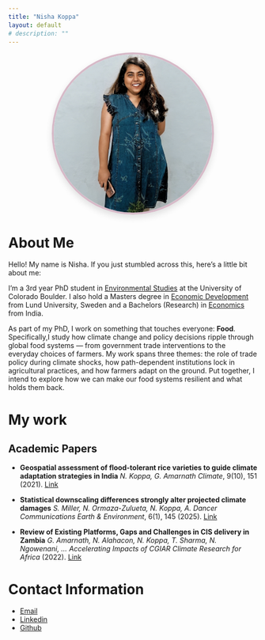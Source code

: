 ```yaml
---
title: "Nisha Koppa"        
layout: default
# description: "" 
---
```




<link rel="stylesheet" href="/assets/css/custom.css?v=3"> 

<img src="/assets/img/me.jpg" alt="Nisha Koppa" width="320" 
     style="border-radius: 50%; display: block; margin: 0 auto 2rem; height:auto;
            border: 4px solid #d7bac8; box-shadow: 0 6px 14px rgba(0,0,0,0.12);">


# **About Me**

Hello! My name is Nisha. If you just stumbled across this, here’s a little bit about me:

I’m a 3rd year PhD student in [Environmental Studies](https://www.colorado.edu/envs/) at the University of Colorado Boulder. I also hold a Masters degree in [Economic Development](https://www.lusem.lu.se/study/masters-programmes/global-development-population-and-economic-change-masters-programme) from Lund University, Sweden and a Bachelors (Research) in [Economics](https://snu.edu.in/programs/bsc-research-in-economics/) from India. 

As part of my PhD, I work on something that touches everyone: **Food**. Specifically,I study how climate change and policy decisions ripple through global food systems — from government trade interventions to the everyday choices of farmers. My work spans three themes: the role of trade policy during climate shocks, how path-dependent institutions lock in agricultural practices, and how farmers adapt on the ground. Put together, I intend to explore how we can make our food systems resilient and what holds them back.  

# **My work**

## **Academic Papers**

- **Geospatial assessment of flood-tolerant rice varieties to guide climate adaptation strategies in India** *N. Koppa, G. Amarnath* *Climate*, 9(10), 151 (2021). [Link](https://doi.org/10.3390/cli9100151)  

- **Statistical downscaling differences strongly alter projected climate damages** *S. Miller, N. Ormaza-Zulueta, N. Koppa, A. Dancer*  *Communications Earth & Environment*, 6(1), 145 (2025). [Link](https://doi.org/10.1038/s43247-025-01145-7)  

- **Review of Existing Platforms, Gaps and Challenges in CIS delivery in Zambia** *G. Amarnath, N. Alahacon, N. Koppa, T. Sharma, N. Ngowenani, …*  *Accelerating Impacts of CGIAR Climate Research for Africa* (2022). [Link](https://www.climate.cgiar.org/)  

# **Contact Information**
- [Email](mailto:nisha.koppa@colorado.edu)
- [Linkedin](https://www.linkedin.com/in/nisha-koppa-44a642120/)
- [Github](https://github.com/nkoppa) 
